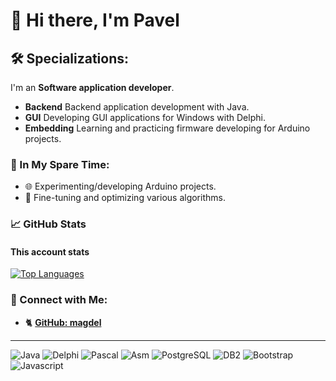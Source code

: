 # 👋 Hi there, I'm Pavel 

## 🛠️ Specializations:

I'm an **Software application developer**.
- **Backend** Backend application development with Java.
- **GUI** Developing GUI applications for Windows with Delphi.
- **Embedding** Learning and practicing firmware developing for Arduino projects.

### 🌱 In My Spare Time:
- 🌐 Experimenting/developing Arduino projects.
- 🎯 Fine-tuning and optimizing various algorithms.

### 📈 GitHub Stats

#### **This account stats**
[![Top Languages](https://github-readme-stats.vercel.app/api/top-langs/?username=magdel&layout=compact&theme=radical)](https://github.com/magdel)

### 🔗 Connect with Me:
- 🐈 **[GitHub: magdel](https://github.com/magdel)**

---

![Java](https://img.shields.io/badge/Java-blue)
![Delphi](https://img.shields.io/badge/Delphi-blue)
![Pascal](https://img.shields.io/badge/Pascal-blue)
![Asm](https://img.shields.io/badge/Asm-blue)
![PostgreSQL](https://img.shields.io/badge/PostgreSQL-blue)
![DB2](https://img.shields.io/badge/DB2-blue)
![Bootstrap](https://img.shields.io/badge/Bootstrap-blue)
![Javascript](https://img.shields.io/badge/Javascript-blue)
